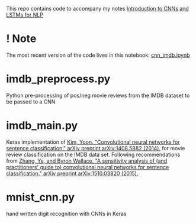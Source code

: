 This repo contains code to accompany my notes [Introduction to CNNs and LSTMs for NLP](http://www.lix.polytechnique.fr/Labo/Antoine.Tixier/dl_nlp_notes.pdf)
# ! Note
The most recent version of the code lives in this notebook: [cnn_imdb.ipynb](https://github.com/Tixierae/deep_learning_NLP/blob/master/cnn_imdb.ipynb)
# imdb_preprocess.py
Python pre-processing of pos/neg movie reviews from the IMDB dataset to be passed to a CNN
# imdb_main.py
Keras implementation of [Kim, Yoon. "Convolutional neural networks for sentence classification." arXiv preprint arXiv:1408.5882 (2014).](https://arxiv.org/pdf/1408.5882.pdf) for movie review classification on the IMDB data set.
Following recommendations from [Zhang, Ye, and Byron Wallace. "A sensitivity analysis of (and practitioners' guide to) convolutional neural networks for sentence classification." arXiv preprint arXiv:1510.03820 (2015).](https://arxiv.org/pdf/1510.03820.pdf)
# mnist_cnn.py
hand written digit recognition with CNNs in Keras
